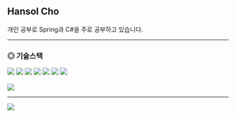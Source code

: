 
<h2>Hansol Cho</h2>
<p>
  개인 공부로 Spring과 C#을 주로 공부하고 있습니다. 
</p>

<hr width = "100%" color = "white" size = "1">

<h3>◎ 기술스택</h3>
<div align="left">
  <img src="https://img.shields.io/badge/C%23-%23239120.svg?style=for-the-badge&logo=c-sharp&logoColor=white"/>
  <img src="https://img.shields.io/badge/.NET-5C2D91?style=for-the-badge&logo=.net&logoColor=white"/>
  <img src="https://img.shields.io/badge/Winform-White?style=for-the-badge"/>
  <img src="https://img.shields.io/badge/java-%23ED8B00.svg?style=for-the-badge&logo=java&logoColor=white"/>
  <img src="https://img.shields.io/badge/spring-%236DB33F.svg?style=for-the-badge&logo=spring&logoColor=white"/>
  <img src="https://img.shields.io/badge/MSSQL-White?style=for-the-badge&color=red"/>
  <img src="https://img.shields.io/badge/SVN-White?style=for-the-badge&color=blue"/>
  <br>
  <br>
  <img aligh="left" src="https://github-readme-stats.vercel.app/api/top-langs/?username=zwwz11&layout=compact"/>
</div>

<hr width = "100%" color = "white" size = "1">
<img align="left" src="https://github-readme-stats.vercel.app/api?username=zwwz11&show_icons=true&theme=radical"/>

